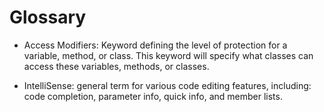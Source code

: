# Glossary

* Access Modifiers: Keyword defining the level of protection for a variable, method, or class. This keyword will specify what classes can access these variables, methods, or classes.

* IntelliSense: general term for various code editing features, including: code completion, parameter info, quick info, and member lists.
